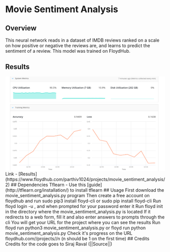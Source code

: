 # Movie Sentiment Analysis
## Overview
This neural network reads in a dataset of IMDB reviews ranked on a scale on how positive or negative the reviews are, and learns to predict the sentiment of a review. This model was trained on FloydHub.
## Results
<img align="center" src="movie_sentiment_analysis_results.png" alt="Movie Sentiment Analysis Results"/>
Link - [Results](https://www.floydhub.com/parthiv1024/projects/movie_sentiment_analysis/2)  
## Dependencies
Tflearn - Use this [guide](http://tflearn.org/installation/) to install tflearn
## Usage
First download the movie_sentiment_analysis.py program  
Then create a free account on floydhub and run sudo pip3 install floyd-cli or sudo pip install floyd-cli  
Run floyd login -u <your_username>, and when prompted for your password enter it  
Run floyd init <name_of_project> in the directory where the movie_sentiment_analysis.py is located If it redirects to a web form, fill it and also enter answers to prompts through the cli  
You will get your URL for the project where you can see the results  
Run floyd run python3 movie_sentiment_analysis.py or floyd run python movie_sentiment_analysis.py  
Check it's progress on the URL floydhub.com/<your_username>/projects/<project_name>/n (n should be 1 on the first time)
## Credits
Credits for the code goes to Siraj Raval (||Source||)
